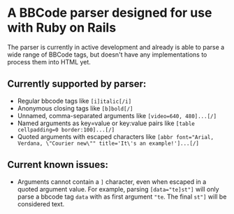 A BBCode parser designed for use with Ruby on Rails
===================================================

The parser is currently in active development and already is able to parse a
wide range of BBCode tags, but doesn't have any implementations to process them
into HTML yet.

Currently supported by parser:
------------------------------
* Regular bbcode tags like `[i]italic[/i]`
* Anonymous closing tags like `[b]bold[/]`
* Unnamed, comma-separated arguments like `[video=640, 480]...[/]`
* Named arguments as key=value or key:value pairs like
  `[table cellpadding=0 border:100]...[/]`
* Quoted arguments with escaped characters like
  `[abbr font="Arial, Verdana, \"Courier new\"" title='It\'s an example!']...[/]`

Current known issues:
---------------------
* Arguments cannot contain a `]` character, even when escaped in a quoted
  argument value. For example, parsing `[data="te]st"]` will only parse a
  bbcode tag `data` with as first argument `"te`. The final `st"]` will be
  considered text.